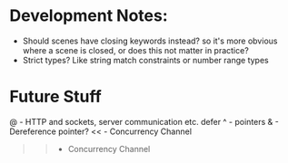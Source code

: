 # Development Notes:
- Should scenes have closing keywords instead? so it's more obvious where a scene is closed, 
or does this not matter in practice?
- Strict types? Like string match constraints or number range types


# Future Stuff
@ - HTTP and sockets, server communication etc. 
defer
^ - pointers
& - Dereference pointer?
<< - Concurrency Channel
>> - Concurrency Channel
